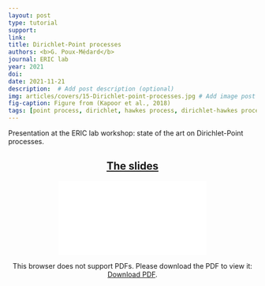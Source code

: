 ```yaml
---
layout: post
type: tutorial
support:
link:
title: Dirichlet-Point processes
authors: <b>G. Poux-Médard</b>
journal: ERIC lab
year: 2021
doi:
date: 2021-11-21
description:  # Add post description (optional)
img: articles/covers/15-Dirichlet-point-processes.jpg # Add image post (optional)
fig-caption: Figure from (Kapoor et al., 2018)
tags: [point process, dirichlet, hawkes process, dirichlet-hawkes process, dynamics, powered dirichlet process, Network, Netrate, survival]
---
```


Presentation at the ERIC lab workshop: state of the art on Dirichlet-Point processes.

## <center><u>The slides</u></center>
<center>
<object data="/assets/img/articles/Tutorials/Dirichlet_Point_processes.pdf" type="application/pdf" width="100%" height="700px">
    <embed src="/assets/img/articles/Tutorials/Dirichlet_Point_processes.pdf">
        <p>This browser does not support PDFs. Please download the PDF to view it: <a href="/assets/img/articles/Tutorials/Dirichlet_Point_processes.pdf">Download PDF</a>.</p>
</object>
</center>




